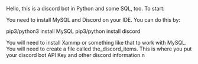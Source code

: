 Hello, this is a discord bot in Python and some SQL, too.
To start:

You need to install MySQL and Discord on your IDE.
You can do this by: 

pip3/python3 install MySQL
pip3/python install discord

You will need to install Xammp or something like that to work with MySQL.
You will need to create a file called the_discord_items. This is where you put your discord bot API Key and other discord information.n